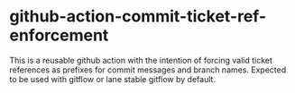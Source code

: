 # github-action-commit-ticket-ref-enforcement
This is a reusable github action with the intention of forcing valid ticket references as prefixes for commit messages and branch names. Expected to be used with gitflow or lane stable gitflow by default.
